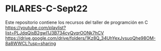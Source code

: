 # PILARES-C-Sept22
 Este repositorio contiene los recursos del taller de programción en C
 https://youtube.com/playlist?list=PLJdqQjsB2gwI1J3B734cyQvqrOONk7hCV
 https://drive.google.com/drive/folders/1Kz8Q_34UhYexJvsuoQhe98OM-8a8WWCL?usp=sharing
